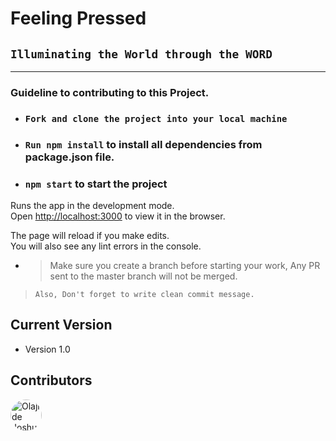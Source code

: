 # Feeling Pressed
## `Illuminating the World through the WORD`
<hr>

### Guideline to contributing to this Project.

* ### `Fork and clone the project into your local machine`
* ### `Run npm install` to install all dependencies from package.json file.
* ### `npm start` to start the project

Runs the app in the development mode.<br />
Open [http://localhost:3000](http://localhost:3000) to view it in the browser.

The page will reload if you make edits.<br />
You will also see any lint errors in the console.

* > Make sure you create a branch before starting your work, Any PR sent to the master branch will not be merged.

> `Also, Don't forget to write clean commit message.`
## Current Version
* Version 1.0
## Contributors 
![Olajide Joshua](https://res.cloudinary.com/drqltx8ye/image/upload/v1557413751/20190509_150157_qygu2e.jpg)
<!-- ![Your name](cloudinaryimageurl) -->
<!-- ![Your name](cloudinaryimageurl) -->
<!-- ![Your name](cloudinaryimageurl) -->
<style>
img{
   width:50px;
   height:50px;
   border-radius: 50%;
}
</style>
